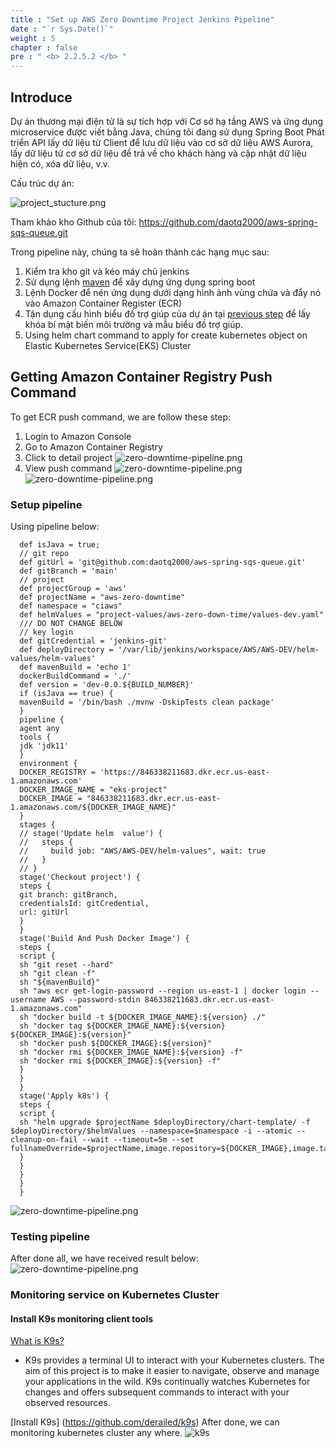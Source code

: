 ```yaml
---
title : "Set up AWS Zero Downtime Project Jenkins Pipeline"
date : "`r Sys.Date()`"
weight : 5
chapter : false
pre : " <b> 2.2.5.2 </b> "
---
```


## Introduce
Dự án thương mại điện tử là sự tích hợp với Cơ sở hạ tầng AWS và ứng dụng microservice được viết bằng Java, chúng tôi đang sử dụng Spring Boot
Phát triển API lấy dữ liệu từ Client để lưu dữ liệu vào cơ sở dữ liệu AWS Aurora, lấy dữ liệu từ cơ sở dữ liệu để trả về cho khách hàng
và cập nhật dữ liệu hiện có, xóa dữ liệu, v.v.

Cấu trúc dự án:

![project_stucture.png](/aws-stutdy-group-workshop/images/2.3_project/project_stucture.png)

Tham khảo kho Github của tôi: https://github.com/daotq2000/aws-spring-sqs-queue.git

Trong pipeline này, chúng ta  sẽ hoàn thành các hạng mục sau:

1. Kiểm tra kho git và kéo máy chủ jenkins
2. Sử dụng lệnh [maven](https://maven.apache.org/) để xây dựng ứng dụng spring boot
2. Lệnh Docker để nén ứng dụng dưới dạng hình ảnh vùng chứa và đẩy nó vào Amazon Container Register (ECR)
3. Tận dụng cấu hình biểu đồ trợ giúp của dự án tại [previous step](../2.2.4.1-set-up-helmchart-project) để lấy khóa bí mật biến môi trường và mẫu biểu đồ trợ giúp.
4. Using helm chart command to apply for create kubernetes object on Elastic Kubernetes Service(EKS) Cluster
## Getting Amazon Container Registry Push Command
To get ECR push command, we are follow these step:
1. Login to Amazon Console
2. Go to Amazon Container Registry
3. Click to detail project
   ![zero-downtime-pipeline.png](/aws-stutdy-group-workshop/images/2.2-jenkins/ecr.png)
4. View push command
   ![zero-downtime-pipeline.png](/aws-stutdy-group-workshop/images/2.2-jenkins/view-push-command.png)
   ![zero-downtime-pipeline.png](/aws-stutdy-group-workshop/images/2.2-jenkins/push-command.png)

### Setup pipeline
Using pipeline below:

      def isJava = true;  
      // git repo
      def gitUrl = 'git@github.com:daotq2000/aws-spring-sqs-queue.git'
      def gitBranch = 'main'
      // project
      def projectGroup = 'aws'
      def projectName = "aws-zero-downtime"
      def namespace = "ciaws"
      def helmValues = "project-values/aws-zero-down-time/values-dev.yaml"
      /// DO NOT CHANGE BELOW
      // key login
      def gitCredential = 'jenkins-git'
      def deployDirectory = '/var/lib/jenkins/workspace/AWS/AWS-DEV/helm-values/helm-values'
      def mavenBuild = 'echo 1'
      dockerBuildCommand = './'
      def version = 'dev-0.0.${BUILD_NUMBER}'
      if (isJava == true) {
      mavenBuild = '/bin/bash ./mvnw -DskipTests clean package'
      }
      pipeline {
      agent any
      tools {
      jdk 'jdk11'
      }
      environment {
      DOCKER_REGISTRY = 'https://846338211683.dkr.ecr.us-east-1.amazonaws.com'
      DOCKER_IMAGE_NAME = "eks-project"
      DOCKER_IMAGE = "846338211683.dkr.ecr.us-east-1.amazonaws.com/${DOCKER_IMAGE_NAME}"
      }
      stages {
      // stage('Update helm  value') {
      //   steps {
      //     build job: "AWS/AWS-DEV/helm-values", wait: true
      //   }
      // }
      stage('Checkout project') {
      steps {
      git branch: gitBranch,
      credentialsId: gitCredential,
      url: gitUrl
      }
      }
      stage('Build And Push Docker Image') {
      steps {
      script {
      sh "git reset --hard"
      sh "git clean -f"
      sh "${mavenBuild}"
      sh "aws ecr get-login-password --region us-east-1 | docker login --username AWS --password-stdin 846338211683.dkr.ecr.us-east-1.amazonaws.com"
      sh "docker build -t ${DOCKER_IMAGE_NAME}:${version} ./"
      sh "docker tag ${DOCKER_IMAGE_NAME}:${version} ${DOCKER_IMAGE}:${version}"
      sh "docker push ${DOCKER_IMAGE}:${version}"
      sh "docker rmi ${DOCKER_IMAGE_NAME}:${version} -f"
      sh "docker rmi ${DOCKER_IMAGE}:${version} -f"
      }
      }
      }
      stage('Apply k8s') {
      steps {
      script {
      sh "helm upgrade $projectName $deployDirectory/chart-template/ -f $deployDirectory/$helmValues --namespace=$namespace -i --atomic --cleanup-on-fail --wait --timeout=5m --set fullnameOverride=$projectName,image.repository=${DOCKER_IMAGE},image.tag=${version}"
      }
      }
      }
      }
      } 
![zero-downtime-pipeline.png](/aws-stutdy-group-workshop/images/2.2-jenkins/zero-downtime-pipeline.png)

### Testing pipeline
After done all, we have received result below:
![zero-downtime-pipeline.png](/aws-stutdy-group-workshop/images/2.2-jenkins/build-success.png)

### Monitoring service on Kubernetes Cluster
#### Install K9s monitoring client tools
[What is K9s?](https://github.com/derailed/k9s)
- K9s provides a terminal UI to interact with your Kubernetes clusters. The aim of this project is to make it easier to navigate, observe and manage your applications in the wild. K9s continually watches Kubernetes for changes and offers subsequent commands to interact with your observed resources.

[Install K9s] (https://github.com/derailed/k9s)
After done, we can monitoring kubernetes cluster any where.
![k9s](/aws-stutdy-group-workshop/images/2.3_project/k9s.png)

